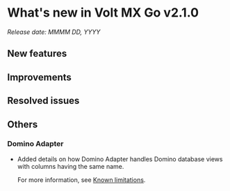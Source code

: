 # What's new in Volt MX Go v2.1.0
*Release date: MMMM DD, YYYY*

## New features

## Improvements

## Resolved issues

## Others  

### Domino Adapter

- Added details on how Domino Adapter handles Domino database views with columns having the same name. 

    For more information, see [Known limitations](../knownlimitation.md#domino-database-view-with-duplicate-column-names). 
